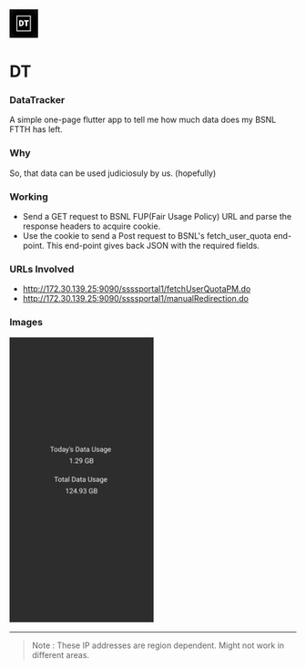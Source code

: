 <img src="./assets/icons/v2.jpg" width=50px > 

# DT 
### DataTracker  
A simple one-page flutter app to tell me how much data does my BSNL FTTH has left.


### Why 
So, that data can be used judiciosuly by us. (hopefully) 

### Working
- Send a GET request to BSNL FUP(Fair Usage Policy) URL and parse the response headers to acquire cookie. 
- Use the cookie to send a Post request to BSNL's fetch_user_quota end-point. This end-point gives back JSON with the required fields.

### URLs Involved
- http://172.30.139.25:9090/ssssportal1/fetchUserQuotaPM.do
- http://172.30.139.25:9090/ssssportal1/manualRedirection.do

### Images
<centre>
<img src="./screenshot/sample.jpg" height=500px>
<centre>
<hr>

> Note : These IP addresses are region dependent. Might not work in different areas. 